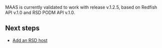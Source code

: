 MAAS is currently validated to work with release v.1.2.5, based on Redfish API v.1.0 and RSD PODM API v.1.0.

## Next steps

-   [Add an RSD host](manage-rsd-add.md)

<!-- LINKS -->

